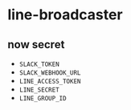 # line-broadcaster

## now secret

- `SLACK_TOKEN`
- `SLACK_WEBHOOK_URL`
- `LINE_ACCESS_TOKEN`
- `LINE_SECRET`
- `LINE_GROUP_ID`
